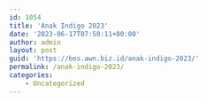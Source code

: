 ```yaml
---
id: 1054
title: 'Anak Indigo 2023'
date: '2023-06-17T07:50:11+00:00'
author: admin
layout: post
guid: 'https://bos.awn.biz.id/anak-indigo-2023/'
permalink: /anak-indigo-2023/
categories:
    - Uncategorized
---
```


